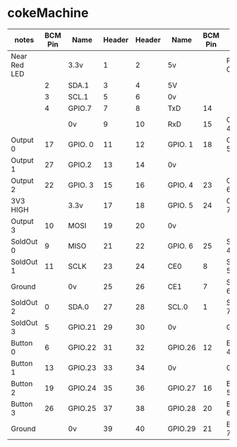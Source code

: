 # cokeMachine

| notes | BCM Pin | Name | Header | Header  | Name  | BCM Pin | notes |
| ------| --------| -----| -------| --------| ----- | --------| ------|
| Near Red LED  |         | 3.3v |  1     | 2       |   5v  |         | PCB Corner |
|          |   2     |SDA.1 |  3     |      4  |   5V  |         |       |
|          |   3     |SCL.1 |5       | 6       |   0v  |         |       |
|          |   4     |GPIO.7|7       | 8       |TxD    | 14      |       |
|          |         |      0v |9    | 10      | RxD   | 15      | Output 4      |
| Output 0 |  17   |GPIO. 0| 11  | 12      |GPIO. 1 | 18     |    Output 5      |
| Output 1 |  27     |GPIO.2|  13    | 14      |   0v   |     |     |     |
| Output 2 |  22     |GPIO. 3| 15 | 16 | GPIO. 4 | 23  |  Output 6|
| 3V3 HIGH |         |         3.3v |17 | 18 | GPIO. 5 | 24  |  Output 7  |
| Output 3 |  10     |   MOSI |   19 |20 |   0v      |     |     |
| SoldOut 0 |   9  |    MISO  | 21 | 22 | GPIO. 6 | 25  | SoldOut 4|
| SoldOut 1|  11 |      SCLK |   23 | 24 | CE0     | 8   | SoldOut 5|
| Ground|     |0v         | 25   | 26 | CE1     | 7   | SoldOut 6|
| SoldOut 2 |   0 |   SDA.0 | 27 | 28 | SCL.0     | 1   | SoldOut 7|
| SoldOut 3 |   5 |GPIO.21 |   29 | 30 |   0v      |     | Ground    |
| Button 0 |   6 | GPIO.22 |   31 | 32 | GPIO.26  | 12   | Button 4  |
| Button 1 |  13 | GPIO.23 | 33 | 34       | 0v      |     | Ground     |
| Button 2 |  19 |  GPIO.24  | 35 | 36 | GPIO.27 | 16  | Button 5 |
| Button 3 |  26 | GPIO.25   | 37 | 38 | GPIO.28 | 20  |  Button 6 |
| Ground |     |      0v  | 39 | 40 |  GPIO.29 | 21  | Button 7  |
